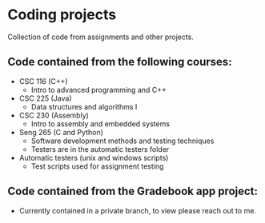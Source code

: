 # Coding projects
Collection of code from assignments and other projects.

## Code contained from the following courses:
- CSC 116 (C++)
  - Intro to advanced programming and C++
- CSC 225 (Java)
  - Data structures and algorithms I
- CSC 230 (Assembly)
  - Intro to assembly and embedded systems
- Seng 265 (C and Python)
  - Software development methods and testing techniques
  - Testers are in the automatic testers folder
- Automatic testers (unix and windows scripts)
  - Test scripts used for assignment testing
  
## Code contained from the Gradebook app project:
- Currently contained in a private branch, to view please reach out to me.
